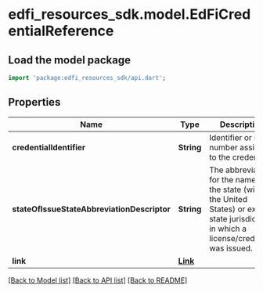 # edfi_resources_sdk.model.EdFiCredentialReference

## Load the model package
```dart
import 'package:edfi_resources_sdk/api.dart';
```

## Properties
Name | Type | Description | Notes
------------ | ------------- | ------------- | -------------
**credentialIdentifier** | **String** | Identifier or serial number assigned to the credential. | 
**stateOfIssueStateAbbreviationDescriptor** | **String** | The abbreviation for the name of the state (within the United States) or extra-state jurisdiction in which a license/credential was issued. | 
**link** | [**Link**](Link.md) |  | [optional] 

[[Back to Model list]](../README.md#documentation-for-models) [[Back to API list]](../README.md#documentation-for-api-endpoints) [[Back to README]](../README.md)



